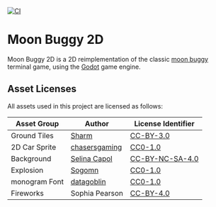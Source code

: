 [![CI](https://github.com/codergal89/moon-buggy-2d/workflows/CI/badge.svg)](https://github.com/codergal89/moon-buggy-2d/actions?query=workflow%3ACI)

# Moon Buggy 2D

Moon Buggy 2D is a 2D reimplementation of the classic [moon buggy](https://www.seehuhn.de/pages/moon-buggy) terminal game, using the [Godot](https://godotengine.org) game engine.

## Asset Licenses

All assets used in this project are licensed as follows:

| Asset Group   | Author                                                       | License Identifier                                                    |
|---------------|--------------------------------------------------------------|-----------------------------------------------------------------------|
| Ground Tiles  | [Sharm](https://opengameart.org/users/sharm)                 | [CC-BY-3.0](https://spdx.org/licenses/CC-BY-3.0.html)                 |
| 2D Car Sprite | [chasersgaming](https://opengameart.org/users/chasersgaming) | [CC0-1.0](https://spdx.org/licenses/CC0-1.0.html)                     |
| Background    | [Selina Capol](https://www.selinacapol.com/)                 | [CC-BY-NC-SA-4.0](https://spdx.org/licenses/CC-BY-NC-SA-4.0.html)     |
| Explosion     | [Sogomn](https://opengameart.org/users/sogomn)               | [CC0-1.0](https://spdx.org/licenses/CC0-1.0.html)                     |
| monogram Font | [datagoblin](https://datagoblin.itch.io/)                    | [CC0-1.0](https://spdx.org/licenses/CC0-1.0.html)                     |
| Fireworks     | Sophia Pearson                                               | [CC-BY-4.0](https://spdx.org/licenses/CC-BY-4.0.html)                 |
